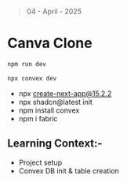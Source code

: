> 04 - April - 2025

# Canva Clone

```js
npm run dev
```

```js
npx convex dev
```

- npx create-next-app@15.2.2
- npx shadcn@latest init
- npm install convex
- npm i fabric

## Learning Context:-

- Project setup
- Convex DB init & table creation
